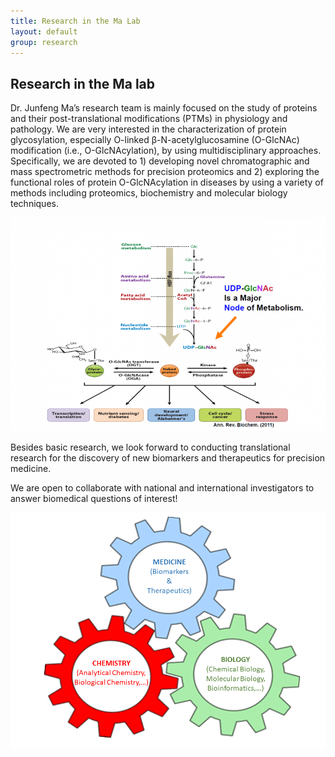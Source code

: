 ```yaml
---
title: Research in the Ma Lab
layout: default
group: research
---
```


## Research in the Ma lab

Dr. Junfeng Ma’s research team is mainly focused on the study of proteins and their post-translational modifications (PTMs) in physiology and pathology. We are very interested in the characterization of protein glycosylation, especially O-linked β-N-acetylglucosamine (O-GlcNAc) modification (i.e., O-GlcNAcylation), by using multidisciplinary approaches. Specifically, we are devoted to 1) developing novel chromatographic and mass spectrometric methods for precision proteomics and 2) exploring the functional roles of protein O-GlcNAcylation in diseases by using a variety of methods including proteomics, biochemistry and molecular biology techniques. 

![Picture of HBP and O-GlcNAc](/static/img/homepage_top.png)

Besides basic research, we look forward to conducting translational research for the discovery of new biomarkers and therapeutics for precision medicine. 

We are open to collaborate with national and international investigators to answer biomedical questions of interest! 


![Bottom picture](/static/img/homepage_bottom.png)